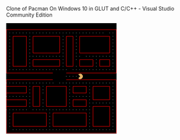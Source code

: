Clone of Pacman On Windows 10 in GLUT and C/C++ - Visual Studio Community Edition
 
![alt text](https://github.com/wkandek/pacman/blob/master/pacman.png "Pacman Screenshot")
